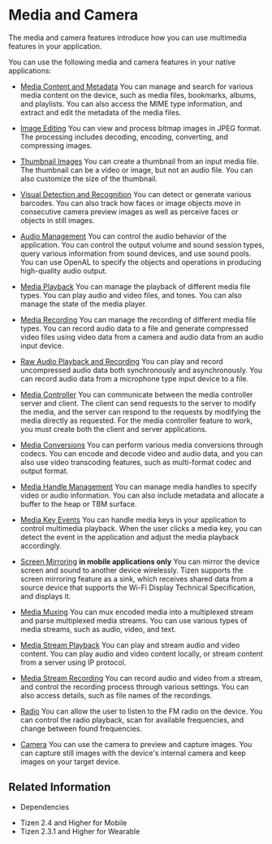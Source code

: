# Media and Camera


The media and camera features introduce how you can use multimedia features in your application.

You can use the following media and camera features in your native applications:

- [Media Content and Metadata](media-content-metadata.md)
You can manage and search for various media content on the device, such as media files, bookmarks, albums, and playlists. You can also access the MIME type information, and extract and edit the metadata of the media files.

- [Image Editing](image-edit.md)
You can view and process bitmap images in JPEG format. The processing includes decoding, encoding, converting, and compressing images.

- [Thumbnail Images](thumbnail-images.md)
You can create a thumbnail from an input media file. The thumbnail can be a video or image, but not an audio file. You can also customize the size of the thumbnail.

- [Visual Detection and Recognition](media-vision.md)
You can detect or generate various barcodes. You can also track how faces or image objects move in consecutive camera preview images as well as perceive faces or objects in still images.

- [Audio Management](audio.md)
You can control the audio behavior of the application. You can control the output volume and sound session types, query various information from sound devices, and use sound pools. You can use OpenAL to specify the objects and operations in producing high-quality audio output.

- [Media Playback](media-playback.md)
You can manage the playback of different media file types. You can play audio and video files, and tones. You can also manage the state of the media player.

- [Media Recording](media-recording.md)
You can manage the recording of different media file types. You can record audio data to a file and generate compressed video files using video data from a camera and audio data from an audio input device.

- [Raw Audio Playback and Recording](raw-audio.md)
You can play and record uncompressed audio data both synchronously and asynchronously. You can record audio data from a microphone type input device to a file.

- [Media Controller](media-controller.md)
You can communicate between the media controller server and client. The client can send requests to the server to modify the media, and the server can respond to the requests by modifying the media directly as requested. For the media controller feature to work, you must create both the client and server applications.

- [Media Conversions](media-conversions.md)
You can perform various media conversions through codecs. You can encode and decode video and audio data, and you can also use video transcoding features, such as multi-format codec and output format.

- [Media Handle Management](media-handle.md)
You can manage media handles to specify video or audio information. You can also include metadata and allocate a buffer to the heap or TBM surface.

- [Media Key Events](media-key.md)
You can handle media keys in your application to control multimedia playback. When the user clicks a media key, you can detect the event in the application and adjust the media playback accordingly.

- [Screen Mirroring](screen-mirroring.md) **in mobile applications only**
You can mirror the device screen and sound to another device wirelessly. Tizen supports the screen mirroring feature as a sink, which receives shared data from a source device that supports the Wi-Fi Display Technical Specification, and displays it.

- [Media Muxing](media-muxing.md)
You can mux encoded media into a multiplexed stream and parse multiplexed media streams. You can use various types of media streams, such as audio, video, and text.

- [Media Stream Playback](media-streams.md)
You can play and stream audio and video content. You can play audio and video content locally, or stream content from a server using IP protocol.

- [Media Stream Recording](stream-recorder.md)
You can record audio and video from a stream, and control the recording process through various settings. You can also access details, such as file names of the recordings.

- [Radio](radio.md)
You can allow the user to listen to the FM radio on the device. You can control the radio playback, scan for available frequencies, and change between found frequencies.

- [Camera](camera.md)
You can use the camera to preview and capture images. You can capture still images with the device's internal camera and keep images on your target device.

## Related Information
* Dependencies
 - Tizen 2.4 and Higher for Mobile
 - Tizen 2.3.1 and Higher for Wearable
